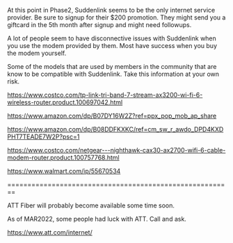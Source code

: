 At this point in Phase2, Suddenlink seems to be the only internet service provider. Be sure to signup for their $200 promotion. They might send you a giftcard in the 5th month after signup and might need followups.

A lot of people seem to have disconnective issues with Suddenlink when you use the modem provided by them. Most have success when you buy the modem yourself.



Some of the models that are used by members in the community that are know to be compatible with Suddenlink. Take this information at your own risk.

https://www.costco.com/tp-link-tri-band-7-stream-ax3200-wi-fi-6-wireless-router.product.100697042.html

https://www.amazon.com/dp/B07DY16W2Z?ref=ppx_pop_mob_ap_share

https://www.amazon.com/dp/B08DDFKXKC/ref=cm_sw_r_awdo_DPD4KXDPHT7TEADE7W2P?psc=1

https://www.costco.com/netgear---nighthawk-cax30-ax2700-wifi-6-cable-modem-router.product.100757768.html

https://www.walmart.com/ip/55670534


========================================================

ATT Fiber will probably become available some time soon.

As of MAR2022, some people had luck with ATT. Call and ask.

https://www.att.com/internet/



